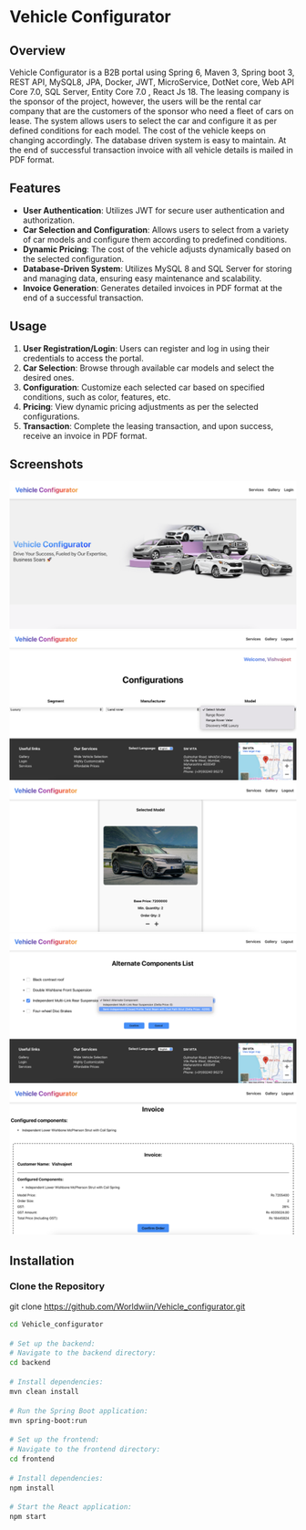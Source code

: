 # Vehicle Configurator

## Overview

Vehicle Configurator is a B2B portal using Spring 6, Maven 3, Spring boot 3, REST API, MySQL8, JPA, Docker, JWT, MicroService, DotNet core, Web API Core 7.0, SQL Server, Entity Core 7.0 , React Js 18. The leasing company is the sponsor of the project, however, the users will be the rental car company that are the customers of the sponsor who need a fleet of cars on lease. The system allows users to select the car and configure it as per defined conditions for each model. The cost of the vehicle keeps on changing accordingly. The database driven system is easy to maintain. At the end of successful transaction invoice with all vehicle details is mailed in PDF format.

## Features

- **User Authentication**: Utilizes JWT for secure user authentication and authorization.
- **Car Selection and Configuration**: Allows users to select from a variety of car models and configure them according to predefined conditions.
- **Dynamic Pricing**: The cost of the vehicle adjusts dynamically based on the selected configuration.
- **Database-Driven System**: Utilizes MySQL 8 and SQL Server for storing and managing data, ensuring easy maintenance and scalability.
- **Invoice Generation**: Generates detailed invoices in PDF format at the end of a successful transaction.

## Usage

1. **User Registration/Login**: Users can register and log in using their credentials to access the portal.
2. **Car Selection**: Browse through available car models and select the desired ones.
3. **Configuration**: Customize each selected car based on specified conditions, such as color, features, etc.
4. **Pricing**: View dynamic pricing adjustments as per the selected configurations.
5. **Transaction**: Complete the leasing transaction, and upon success, receive an invoice in PDF format.

## Screenshots

![Screenshot 1](vehicle_configurator_react_frontend/public/images/Screenshot_1.png)
![Screenshot 2](vehicle_configurator_react_frontend/public/images/Screenshot_2.png)
![Screenshot 3](vehicle_configurator_react_frontend/public/images/Screenshot_3.png)
![Screenshot 4](vehicle_configurator_react_frontend/public/images/Screenshot_4.png)
![Screenshot 5](vehicle_configurator_react_frontend/public/images/Screenshot_5.png)

## Installation

### Clone the Repository
git clone https://github.com/Worldwiin/Vehicle_configurator.git

```bash
cd Vehicle_configurator

# Set up the backend:
# Navigate to the backend directory:
cd backend

# Install dependencies:
mvn clean install

# Run the Spring Boot application:
mvn spring-boot:run

# Set up the frontend:
# Navigate to the frontend directory:
cd frontend

# Install dependencies:
npm install

# Start the React application:
npm start

